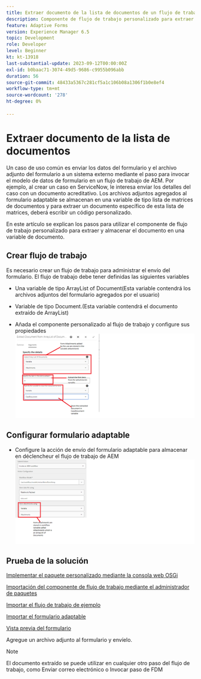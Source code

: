 ```yaml
---
title: Extraer documento de la lista de documentos de un flujo de trabajo de AEM
description: Componente de flujo de trabajo personalizado para extraer un documento específico de una lista de documentos
feature: Adaptive Forms
version: Experience Manager 6.5
topic: Development
role: Developer
level: Beginner
kt: kt-13918
last-substantial-update: 2023-09-12T00:00:00Z
exl-id: b0baac71-3074-49d5-9686-c9955b096abb
duration: 56
source-git-commit: 48433a5367c281cf5a1c106b08a1306f1b0e8ef4
workflow-type: tm+mt
source-wordcount: '278'
ht-degree: 0%

---
```


# Extraer documento de la lista de documentos

Un caso de uso común es enviar los datos del formulario y el archivo adjunto del formulario a un sistema externo mediante el paso para invocar el modelo de datos de formulario en un flujo de trabajo de AEM. Por ejemplo, al crear un caso en ServiceNow, le interesa enviar los detalles del caso con un documento acreditativo. Los archivos adjuntos agregados al formulario adaptable se almacenan en una variable de tipo lista de matrices de documentos y para extraer un documento específico de esta lista de matrices, deberá escribir un código personalizado.

En este artículo se explican los pasos para utilizar el componente de flujo de trabajo personalizado para extraer y almacenar el documento en una variable de documento.

## Crear flujo de trabajo

Es necesario crear un flujo de trabajo para administrar el envío del formulario. El flujo de trabajo debe tener definidas las siguientes variables

* Una variable de tipo ArrayList of Document(Esta variable contendrá los archivos adjuntos del formulario agregados por el usuario)
* Variable de tipo Document.(Esta variable contendrá el documento extraído de ArrayList)

* Añada el componente personalizado al flujo de trabajo y configure sus propiedades
  ![extract-item-workflow](assets/extract-document-array-list.png)

## Configurar formulario adaptable

* Configure la acción de envío del formulario adaptable para almacenar en déclencheur el flujo de trabajo de AEM
  ![acción de envío](assets/store-attachments.png)

## Prueba de la solución

[Implementar el paquete personalizado mediante la consola web OSGi](assets/ExtractItemsFromArray.core-1.0.0-SNAPSHOT.jar)

[Importación del componente de flujo de trabajo mediante el administrador de paquetes](assets/Extract-item-from-documents-list.zip)

[Importar el flujo de trabajo de ejemplo](assets/extract-item-sample-workflow.zip)

[Importar el formulario adaptable](assets/test-attachment-extractions-adaptive-form.zip)

[Vista previa del formulario](http://localhost:4502/content/dam/formsanddocuments/testattachmentsextractions/jcr:content?wcmmode=disabled)

Agregue un archivo adjunto al formulario y envíelo.

>[!NOTE]
>
>El documento extraído se puede utilizar en cualquier otro paso del flujo de trabajo, como Enviar correo electrónico o Invocar paso de FDM
